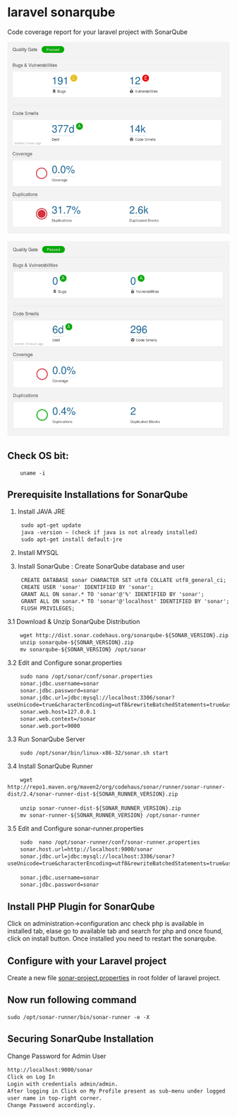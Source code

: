 # laravel sonarqube
Code coverage report for your laravel project with SonarQube


![Alt text](screenshot-1.png?raw=true "php Project 1")

![Alt text](screenshot-2.png?raw=true "php Project 2")


## Check OS bit:
 		uname -i

## Prerequisite Installations for SonarQube

1. Install JAVA JRE

		sudo apt-get update
		java -version — (check if java is not already installed)
		sudo apt-get install default-jre


2. Install MYSQL


3. Install SonarQube :
Create SonarQube database and user

		CREATE DATABASE sonar CHARACTER SET utf8 COLLATE utf8_general_ci;
		CREATE USER 'sonar' IDENTIFIED BY 'sonar';
		GRANT ALL ON sonar.* TO 'sonar'@'%' IDENTIFIED BY 'sonar';
		GRANT ALL ON sonar.* TO 'sonar'@'localhost' IDENTIFIED BY 'sonar';
		FLUSH PRIVILEGES;



3.1 Download & Unzip SonarQube Distribution


		wget http://dist.sonar.codehaus.org/sonarqube-${SONAR_VERSION}.zip
		unzip sonarqube-${SONAR_VERSION}.zip
		mv sonarqube-${SONAR_VERSION} /opt/sonar

 3.2 Edit and Configure sonar.properties


		sudo nano /opt/sonar/conf/sonar.properties
		sonar.jdbc.username=sonar
		sonar.jdbc.password=sonar
		sonar.jdbc.url=jdbc:mysql://localhost:3306/sonar?useUnicode=true&characterEncoding=utf8&rewriteBatchedStatements=true&useConfigs=maxPerformance
		sonar.web.host=127.0.0.1
		sonar.web.context=/sonar
 		sonar.web.port=9000


3.3 Run SonarQube Server


		sudo /opt/sonar/bin/linux-x86-32/sonar.sh start



3.4 Install SonarQube Runner


		wget http://repo1.maven.org/maven2/org/codehaus/sonar/runner/sonar-runner-dist/2.4/sonar-runner-dist-${SONAR_RUNNER_VERSION}.zip

		unzip sonar-runner-dist-${SONAR_RUNNER_VERSION}.zip
		mv sonar-runner-${SONAR_RUNNER_VERSION} /opt/sonar-runner



 3.5 Edit and Configure sonar-runner.properties


		sudo  nano /opt/sonar-runner/conf/sonar-runner.properties
		sonar.host.url=http://localhost:9000/sonar
		sonar.jdbc.url=jdbc:mysql://localhost:3306/sonar?useUnicode=true&characterEncoding=utf8&rewriteBatchedStatements=true&useConfigs=maxPerformance

		sonar.jdbc.username=sonar
		sonar.jdbc.password=sonar




## Install PHP Plugin for SonarQube

Click on administration->configuration anc check php is available in installed tab, elase go to available tab and search for php and once found, click on install button. Once installed you need to restart the sonarqube.



## Configure with your Laravel project

 Create a new file  [sonar-project.properties](sonar-project.properties) in root folder of laravel project.

	



## Now run following command

 	sudo /opt/sonar-runner/bin/sonar-runner -e -X



## Securing SonarQube Installation

Change Password for Admin User

    http://localhost:9000/sonar
    Click on Log In
    Login with credentials admin/admin.
    After logging in Click on My Profile present as sub-menu under logged user name in top-right corner.
    Change Password accordingly.
